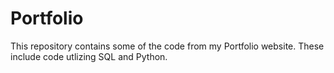 # Portfolio
This repository contains some of the code from my Portfolio website. These include code utlizing SQL and Python.
